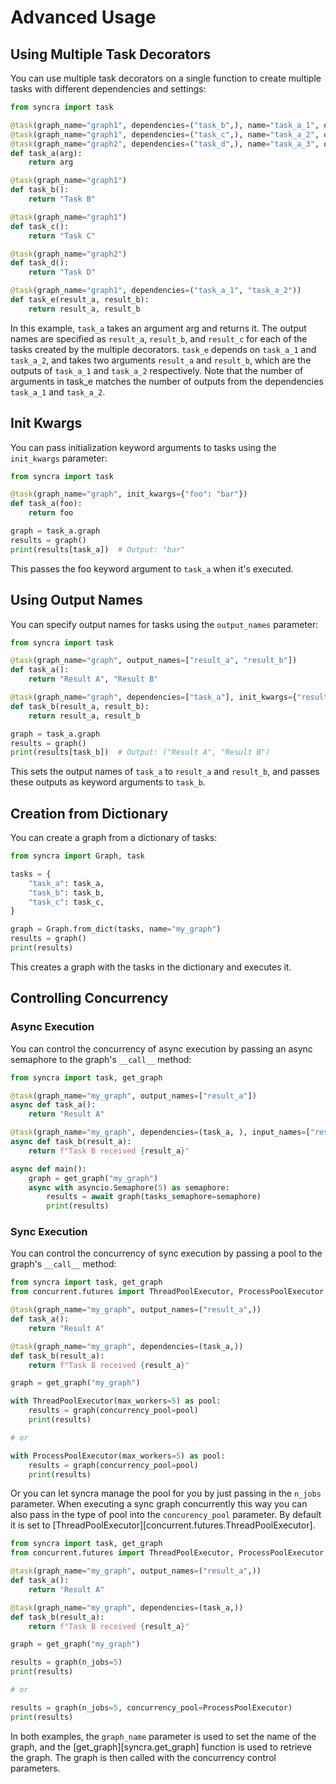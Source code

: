 # Advanced Usage

## Using Multiple Task Decorators

You can use multiple task decorators on a single function to create multiple tasks with different dependencies and settings:

```python
from syncra import task

@task(graph_name="graph1", dependencies=("task_b",), name="task_a_1", output_names=("result_a",))
@task(graph_name="graph1", dependencies=("task_c",), name="task_a_2", output_names=("result_b",))
@task(graph_name="graph2", dependencies=("task_d",), name="task_a_3", output_names=("result_c",))
def task_a(arg):
    return arg

@task(graph_name="graph1")
def task_b():
    return "Task B"

@task(graph_name="graph1")
def task_c():
    return "Task C"

@task(graph_name="graph2")
def task_d():
    return "Task D"

@task(graph_name="graph1", dependencies=("task_a_1", "task_a_2"))
def task_e(result_a, result_b):
    return result_a, result_b
```

In this example, `task_a` takes an argument arg and returns it. The output names are specified as `result_a`, `result_b`, and `result_c` for each of the tasks created by the multiple decorators.
`task_e` depends on `task_a_1` and `task_a_2`, and takes two arguments `result_a` and `result_b`, which are the outputs of `task_a_1` and `task_a_2` respectively.
Note that the number of arguments in task_e matches the number of outputs from the dependencies `task_a_1` and `task_a_2`.

## Init Kwargs

You can pass initialization keyword arguments to tasks using the `init_kwargs` parameter:

```python
from syncra import task

@task(graph_name="graph", init_kwargs={"foo": "bar"})
def task_a(foo):
    return foo

graph = task_a.graph
results = graph()
print(results[task_a])  # Output: "bar"
```

This passes the foo keyword argument to `task_a` when it's executed.

## Using Output Names
You can specify output names for tasks using the `output_names` parameter:

```python
from syncra import task

@task(graph_name="graph", output_names=["result_a", "result_b"])
def task_a():
    return "Result A", "Result B"

@task(graph_name="graph", dependencies=["task_a"], init_kwargs={"result_a": None, "result_b": None})
def task_b(result_a, result_b):
    return result_a, result_b

graph = task_a.graph
results = graph()
print(results[task_b])  # Output: ("Result A", "Result B")
```

This sets the output names of `task_a` to `result_a` and `result_b`, and passes these outputs as keyword arguments to `task_b`.

## Creation from Dictionary
You can create a graph from a dictionary of tasks:

```python
from syncra import Graph, task

tasks = {
    "task_a": task_a,
    "task_b": task_b,
    "task_c": task_c,
}

graph = Graph.from_dict(tasks, name="my_graph")
results = graph()
print(results)
```

This creates a graph with the tasks in the dictionary and executes it.


## Controlling Concurrency

### Async Execution

You can control the concurrency of async execution by passing an async semaphore to the graph's `__call__` method:

```python
from syncra import task, get_graph

@task(graph_name="my_graph", output_names=["result_a"])
async def task_a():
    return "Result A"

@task(graph_name="my_graph", dependencies=(task_a, ), input_names=["result_a"])
async def task_b(result_a):
    return f"Task B received {result_a}"

async def main():
    graph = get_graph("my_graph")
    async with asyncio.Semaphore(5) as semaphore:
        results = await graph(tasks_semaphore=semaphore)
        print(results)
```

### Sync Execution

You can control the concurrency of sync execution by passing a pool to the graph's `__call__` method:

```python
from syncra import task, get_graph
from concurrent.futures import ThreadPoolExecutor, ProcessPoolExecutor

@task(graph_name="my_graph", output_names=("result_a",))
def task_a():
    return "Result A"

@task(graph_name="my_graph", dependencies=(task_a,))
def task_b(result_a):
    return f"Task B received {result_a}"

graph = get_graph("my_graph")

with ThreadPoolExecutor(max_workers=5) as pool:
    results = graph(concurrency_pool=pool)
    print(results)

# or

with ProcessPoolExecutor(max_workers=5) as pool:
    results = graph(concurrency_pool=pool)
    print(results)
```

Or you can let syncra manage the pool for you by just passing in the `n_jobs` parameter. When executing a sync graph concurrently this way you can also pass in the type of pool into the `concurency_pool` parameter. By default it is set to [ThreadPoolExecutor][concurrent.futures.ThreadPoolExecutor].


```python
from syncra import task, get_graph
from concurrent.futures import ThreadPoolExecutor, ProcessPoolExecutor

@task(graph_name="my_graph", output_names=("result_a",))
def task_a():
    return "Result A"

@task(graph_name="my_graph", dependencies=(task_a,))
def task_b(result_a):
    return f"Task B received {result_a}"

graph = get_graph("my_graph")

results = graph(n_jobs=5)
print(results)

# or

results = graph(n_jobs=5, concurrency_pool=ProcessPoolExecutor)
print(results)
```

In both examples, the `graph_name` parameter is used to set the name of the graph, and the [get_graph][syncra.get_graph] function is used to retrieve the graph. The graph is then called with the concurrency control parameters.